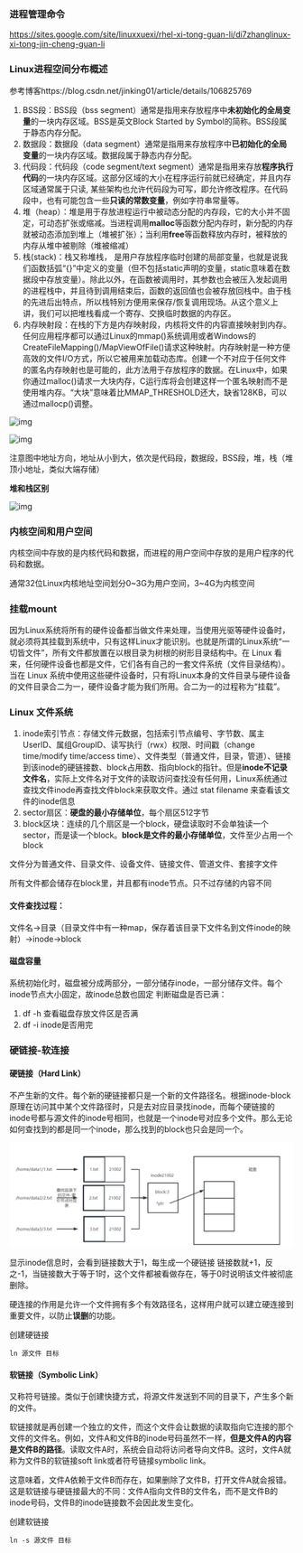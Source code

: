### 进程管理命令

https://sites.google.com/site/linuxxuexi/rhel-xi-tong-guan-li/di7zhanglinux-xi-tong-jin-cheng-guan-li

### Linux进程空间分布概述

参考博客https://blog.csdn.net/jinking01/article/details/106825769

1. BSS段：BSS段（bss segment）通常是指用来存放程序中**未初始化的全局变量**的一块内存区域。BSS是英文Block Started by Symbol的简称。BSS段属于静态内存分配。
2. 数据段：数据段（data segment）通常是指用来存放程序中**已初始化的全局变量**的一块内存区域。数据段属于静态内存分配。
3. 代码段：代码段（code segment/text segment）通常是指用来存放**程序执行代码**的一块内存区域。这部分区域的大小在程序运行前就已经确定，并且内存区域通常属于只读, 某些架构也允许代码段为可写，即允许修改程序。在代码段中，也有可能包含一些**只读的常数变量**，例如字符串常量等。
4. 堆（heap）：堆是用于存放进程运行中被动态分配的内存段，它的大小并不固定，可动态扩张或缩减。当进程调用**malloc**等函数分配内存时，新分配的内存就被动态添加到堆上（堆被扩张）；当利用**free**等函数释放内存时，被释放的内存从堆中被剔除（堆被缩减）
5. 栈(stack)：栈又称堆栈， 是用户存放程序临时创建的局部变量，也就是说我们函数括弧“{}”中定义的变量（但不包括static声明的变量，static意味着在数据段中存放变量）。除此以外，在函数被调用时，其参数也会被压入发起调用的进程栈中，并且待到调用结束后，函数的返回值也会被存放回栈中。由于栈的先进后出特点，所以栈特别方便用来保存/恢复调用现场。从这个意义上讲，我们可以把堆栈看成一个寄存、交换临时数据的内存区。
6. 内存映射段：在栈的下方是内存映射段，内核将文件的内容直接映射到内存。任何应用程序都可以通过Linux的mmap()系统调用或者Windows的CreateFileMapping()/MapViewOfFile()请求这种映射。内存映射是一种方便高效的文件I/O方式，所以它被用来加载动态库。创建一个不对应于任何文件的匿名内存映射也是可能的，此方法用于存放程序的数据。在Linux中，如果你通过malloc()请求一大块内存，C运行库将会创建这样一个匿名映射而不是使用堆内存。“大块”意味着比MMAP_THRESHOLD还大，缺省128KB，可以通过mallocp()调整。

![img](https://imgconvert.csdnimg.cn/aHR0cHM6Ly9waWM0LnpoaW1nLmNvbS84MC92Mi04MmY1NjcxNDZmODM2NDViZGZhZGVhMDY4MWFkMDgxZl83MjB3LnBuZw?x-oss-process=image/format,png)

![img](https://imgconvert.csdnimg.cn/aHR0cHM6Ly9waWMzLnpoaW1nLmNvbS84MC92Mi1lOTBmYjA0OWVlNmY3OWRmYThkZGZlOTAzNDkwM2Y5Ml83MjB3LnBuZw?x-oss-process=image/format,png)

注意图中地址方向，地址从小到大，依次是代码段，数据段，BSS段，堆，栈（堆顶小地址，类似大端存储）

**堆和栈区别**

![img](https://imgconvert.csdnimg.cn/aHR0cHM6Ly9waWMxLnpoaW1nLmNvbS84MC92Mi1lMDdkMzhhNDAzMTc1Y2I3NjJhZTliMGI0MmFlNDJlNF83MjB3LnBuZw?x-oss-process=image/format,png)

### 内核空间和用户空间

内核空间中存放的是内核代码和数据，而进程的用户空间中存放的是用户程序的代码和数据。

通常32位Linux内核地址空间划分0~3G为用户空间，3~4G为内核空间

### 挂载mount

因为Linux系统将所有的硬件设备都当做文件来处理，当使用光驱等硬件设备时，就必须将其挂载到系统中，只有这样Linux才能识别。也就是所谓的Linux系统“一切皆文件”，所有文件都放置在以根目录为树根的树形目录结构中。在 Linux 看来，任何硬件设备也都是文件，它们各有自己的一套文件系统（文件目录结构）。
当在 Linux 系统中使用这些硬件设备时，只有将Linux本身的文件目录与硬件设备的文件目录合二为一，硬件设备才能为我们所用。合二为一的过程称为“挂载”。

### Linux 文件系统 

1. inode索引节点：存储文件元数据，包括索引节点编号、字节数、属主UserID、属组GroupID、读写执行（rwx）权限、时间戳（change time/modify time/access time）、文件类型（普通文件，目录，管道）、链接到该inode的硬链接数、block占用数、指向block的指针。但是**inode不记录文件名**，实际上文件名对于文件的读取访问查找没有任何用，Linux系统通过查找文件inode再查找文件block来获取文件。通过 stat filename 来查看该文件的inode信息
2. sector扇区：**硬盘的最小存储单位**，每个扇区512字节
3. block区块：连续的几个扇区是一个block，硬盘读取时不会单独读一个sector，而是读一个block。**block是文件的最小存储单位**，文件至少占用一个block

文件分为普通文件、目录文件、设备文件、链接文件、管道文件、套接字文件

所有文件都会储存在block里，并且都有inode节点。只不过存储的内容不同

#### 文件查找过程：
文件名->目录（目录文件中有一种map，保存着该目录下文件名到文件inode的映射）->inode->block

#### 磁盘容量
系统初始化时，磁盘被分成两部分，一部分储存inode，一部分储存文件。每个inode节点大小固定，故inode总数也固定
判断磁盘是否已满：
1. df -h 查看磁盘存放文件区是否满
2. df -i inode是否用完

### 硬链接-软连接

#### 硬链接（Hard Link）
不产生新的文件。每个新的硬链接都只是一个新的文件路径名。根据inode-block原理在访问其中某个文件路径时，只是去对应目录找inode，而每个硬链接的inode号都与源文件的inode号相同，也就是一个inode号对应多个文件。那么无论如何查找到的都是同一个inode，那么找到的block也只会是同一个。

![硬链接](image/image1.png)

显示inode信息时，会看到链接数大于1，每生成一个硬链接 链接数就+1，反之-1，当链接数大于等于1时，这个文件都被看做存在，等于0时说明该文件被彻底删除。

硬连接的作用是允许一个文件拥有多个有效路径名，这样用户就可以建立硬连接到重要文件，以防止**误删**的功能。

创建硬链接
```shell
ln 源文件 目标 
```

#### 软链接（Symbolic Link）

又称符号链接。类似于创建快捷方式，将源文件发送到不同的目录下，产生多个新的文件。

软链接就是再创建一个独立的文件，而这个文件会让数据的读取指向它连接的那个文件的文件名。例如，文件A和文件B的inode号码虽然不一样，**但是文件A的内容是文件B的路径**。读取文件A时，系统会自动将访问者导向文件B。这时，文件A就称为文件B的软链接soft link或者符号链接symbolic link。

这意味着，文件A依赖于文件B而存在，如果删除了文件B，打开文件A就会报错。这是软链接与硬链接最大的不同：文件A指向文件B的文件名，而不是文件B的inode号码，文件B的inode链接数不会因此发生变化。

创建软链接
```shell
ln -s 源文件 目标
```
